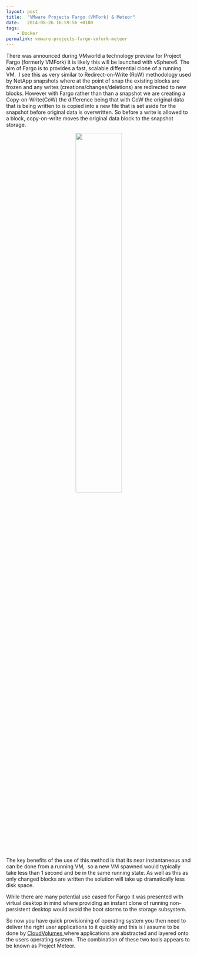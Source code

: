 ```yaml
---
layout: post
title:  "VMware Projects Fargo (VMFork) & Meteor"
date:   2014-08-26 16:59:56 +0100
tags:
    - Docker
permalink: vmware-projects-fargo-vmfork-meteor
---
```

There was announced during VMworld a technology preview for Project Fargo (formerly VMFork) it is likely this will be launched with vSphere6. The aim of Fargo is to provides a fast, scalable differential clone of a running VM.  I see this as very similar to Redirect-on-Write (RoW) methodology used by NetApp snapshots where at the point of snap the existing blocks are frozen and any writes (creations/changes/deletions) are redirected to new blocks. However with Fargo rather than than a snapshot we are creating a Copy-on-Write(CoW) the difference being that with CoW the original data that is being written to is copied into a new file that is set aside for the snapshot before original data is overwritten. So before a write is allowed to a block, copy-on-write moves the original data block to the snapshot storage.

<center><img class="alignnone" src="http://www.ibm.com/developerworks/tivoli/library/t-snaptsm1/cow.gif" alt="" width="50%" height="50%" /></center>

The key benefits of the use of this method is that its near instantaneous and can be done from a running VM,  so a new VM spawned would typically take less than 1 second and be in the same running state. As well as this as only changed blocks are written the solution will take up dramatically less disk space.

While there are many potential use cased for Fargo it was presented with virtual desktop in mind where providing an instant clone of running non-persistent desktop would avoid the boot storms to the storage subsystem.

So now you have quick provisioning of operating system you then need to deliver the right user applications to it quickly and this is I assume to be done by <a href="http://blogs.vmware.com/euc/2014/08/cloudvolumes.html" target="_blank">CloudVolumes </a>where applications are abstracted and layered onto the users operating system.  The combination of these two tools appears to be known as Project Meteor.